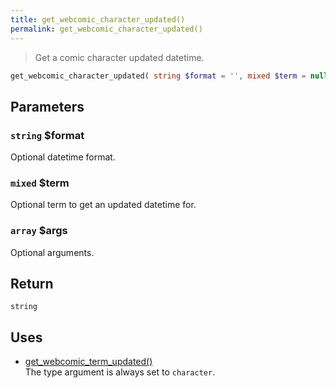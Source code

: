 ```yaml
---
title: get_webcomic_character_updated()
permalink: get_webcomic_character_updated()
---
```


> Get a comic character updated datetime.

```php
get_webcomic_character_updated( string $format = '', mixed $term = null, array $args = [] ) : string
```

## Parameters

### `string` $format
Optional datetime format.

### `mixed` $term
Optional term to get an updated datetime for.

### `array` $args
Optional arguments.

## Return

`string`

## Uses
- [get_webcomic_term_updated()](get_webcomic_term_updated())  
The type argument is always set to
`character`.
